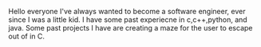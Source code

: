 Hello everyone I've always wanted to become a software engineer, ever since I was a little kid. I have some past experiecne in c,c++,python, and java. Some past projects I have are creating a maze for the user to escape out of in C.
